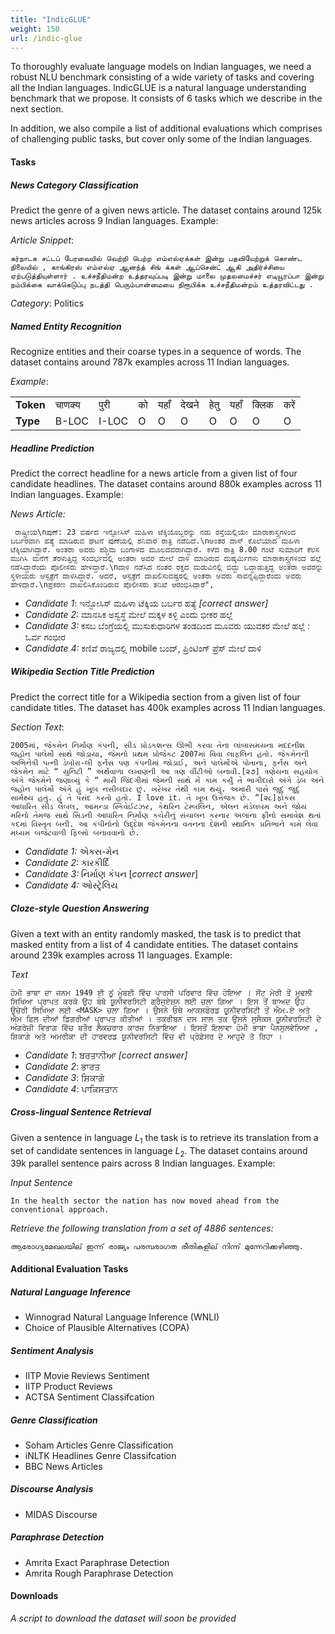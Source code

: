 ```yaml
---
title: "IndicGLUE"
weight: 150
url: /indic-glue
---
```



To thoroughly evaluate language models on Indian languages, we need a robust NLU benchmark consisting of a wide variety of tasks and covering all the Indian languages. IndicGLUE is a natural language understanding benchmark that we propose. It consists of 6 tasks which we describe in the next section.

In addition, we also compile a list of additional evaluations which comprises of challenging public tasks, but cover only some of the Indian languages.


#### Tasks

##### News Category Classification

Predict the genre of a given news article. The dataset contains around 125k news articles across 9 Indian languages. Example:

*Article Snippet*:

```
கர்நாடக சட்டப் பேரவையில் வெற்றி பெற்ற எம்எல்ஏக்கள் இன்று பதவியேற்றுக் கொண்ட நிலையில் , காங்கிரஸ் எம்எல்ஏ ஆனந்த் சிங் க்கள் ஆப்சென்ட் ஆகி அதிர்ச்சியை ஏற்படுத்தியுள்ளார் . உச்சநீதிமன்ற உத்தரவுப்படி இன்று மாலை முதலமைச்சர் எடியூரப்பா இன்று நம்பிக்கை வாக்கெடுப்பு நடத்தி பெரும்பான்மையை நிரூபிக்க உச்சநீதிமன்றம் உத்தரவிட்டது . 
```

*Category*: Politics



##### Named Entity Recognition

Recognize entities and their coarse types in a sequence of words. The dataset contains around 787k examples across 11 Indian languages.

*Example*:


|     |     |     |     |     |     |     |     |     |     |
|-------------|-------------|-------------|-------------|-------------|-------------|-------------|-------------|-------------|-------------|
| **Token** | चाणक्य | पुरी   | को   | यहाँ  | देखने  | हेतु   | यहाँ  | क्लिक | करें   |
| **Type** | B-LOC | I-LOC | O    | O    | O    | O    | O    | O    | O    |



##### Headline Prediction

 Predict the correct headline for a news article from a given list of four candidate headlines. The dataset contains around 880k examples across 11 Indian languages. Example:

*News Article:*

     ರಾಷ್ಟ್ರೀಯ\nಪುಣೆ: 23 ವರ್ಷದ ಇನ್ಫೋಸಿಸ್ ಮಹಿಳಾ ಟೆಕ್ಕಿಯೊಬ್ಬರನ್ನು ನಡು ರಸ್ತೆಯಲ್ಲಿಯೇ ಮಾರಾಕಾಸ್ತ್ರಗಳಿಂದ ಬರ್ಬರವಾಗಿ ಹತ್ಯೆ ಮಾಡಿರುವ ಘಟನೆ ಪುಣೆಯಲ್ಲಿ ಶನಿವಾರ ರಾತ್ರಿ ನಡೆದಿದೆ.\nಅಂತರ ದಾಸ್ ಕೊಲೆಯಾದ ಮಹಿಳಾ ಟೆಕ್ಕಿಯಾಗಿದ್ದಾರೆ. ಅಂತರಾ ಅವರು ಪಶ್ಚಿಮ ಬಂಗಾಳದ ಮೂಲದವರಾಗಿದ್ದಾರೆ. ಕಳೆದ ರಾತ್ರಿ 8.00 ಗಂಟೆ ಸುಮಾರಿಗೆ ಕೆಲಸ ಮುಗಿಸಿ ಮನೆಗೆ ತೆರಳುತ್ತಿದ್ದ ಸಂದರ್ಭದಲ್ಲಿ ಅಂತರಾ ಅವರ ಮೇಲೆ ದಾಳಿ ಮಾಡಿರುವ ದುಷ್ಕರ್ಮಿಗಳು ಮಾರಾಕಾಸ್ತ್ರಗಳಿಂದ ಹಲ್ಲೆ ನಡೆಸಿದ್ದಾರೆಂದು ಪೊಲೀಸರು ಹೇಳಿದ್ದಾರೆ.\nದಾಳಿ ನಡೆಸಿದ ನಂತರ ರಕ್ತದ ಮಡುವಿನಲ್ಲಿ ಬಿದ್ದು ಒದ್ದಾಡುತ್ತಿದ್ದ ಅಂತರಾ ಅವರನ್ನು ಸ್ಥಳೀಯರು ಆಸ್ಪತ್ರೆಗೆ ದಾಳಸಿದ್ದಾರೆ. ಆದರೆ, ಆಸ್ಪತ್ರೆಗೆ ದಾಖಲಿಸುವಷ್ಟರಲ್ಲಿ ಅಂತರಾ ಅವರು ಸಾವನ್ನಪ್ಪಿದ್ದಾರೆಂದು ಅವರು ಹೇಳಿದ್ದಾರೆ.\nಪ್ರಕರಣ ದಾಖಲಿಸಿಕೊಂಡಿರುವ ಪೊಲೀಸರು ತನಿಖೆ ಆರಂಭಿಸಿದ್ದಾರೆ",

* *Candidate 1*: ಇನ್ಫೋಸಿಸ್ ಮಹಿಳಾ ಟೆಕ್ಕಿಯ ಬರ್ಬರ ಹತ್ಯೆ    *[correct answer]*
* *Candidate 2:* ಮಾನಸಿಕ ಅಸ್ವಸ್ಥೆ ಮೇಲೆ  ಮಕ್ಕಳ ಕಳ್ಳಿ ಎಂದು ಭೀಕರ ಹಲ್ಲೆ
* *Candidate 3:* ಕಸಬ ಬೆಂಗ್ರೆಯಲ್ಲಿ ಮುಸುಕುಧಾರಿಗಳ ತಂಡದಿಂದ ಮೂವರು ಯುವಕರ ಮೇಲೆ ಹಲ್ಲೆ : ಓರ್ವ ಗಂಭೀರ
* *Candidate 4:* ಕಣಿವೆ ರಾಜ್ಯದಲ್ಲಿ mobile ಬಂದ್, ಪ್ರಿಂಟಿಂಗ್ ಪ್ರೆಸ್ ಮೇಲೆ ದಾಳಿ



##### Wikipedia Section Title Prediction

Predict the correct title for a Wikipedia section from a given list of four candidate titles. The dataset has 400k examples across 11 Indian languages.

*Section Text*:

```
2005માં, જેકમેન નિર્માણ કંપની, સીડ પ્રોડકશન્સ ઊભી કરવા તેના લાંબાસમયના મદદનીશ જહોન પાલેર્મો સાથે જોડાયા, જેમનો પ્રથમ પ્રોજેકટ 2007માં વિવા લાફલિન હતો. જેકમેનની અભિનેત્રી પત્ની ડેબોરા-લી ફર્નેસ પણ કંપનીમાં જોડાઈ, અને પાલેર્મોએ પોતાના, ફર્નેસ અને જેકમેન માટે “ યુનિટી ” અર્થવાળા લખાણની આ ત્રણ વીંટીઓ બનાવી.[૨૭] ત્રણેયના સહયોગ અંગે જેકમેને જણાવ્યું કે “ મારી જિંદગીમાં જેમની સાથે મેં કામ કર્યું તે ભાગીદારો અંગે ડેબ અને જહોન પાલેર્મો અંગે હું ખૂબ નસીબદાર છું. ખરેખર તેથી કામ થયું. અમારી પાસે જુદું જુદું સાર્મથ્ય હતું. હું તે પસંદ કરતો હતો. I love it. તે ખૂબ ઉત્તેજક છે. ”[૨૮]ફોકસ આધારિત સીડ લેબલ, આમન્ડા સ્કિવેઈટઝર, કેથરિન ટેમ્બલિન, એલન મંડેલબમ અને જોય મરિનો તેમજ સાથે સિડની આધારિત નિર્માણ કચેરીનું સંચાલન કરનાર અલાના ફ્રીનો સમાવેશ થતાં કદમાં વિસ્તૃત બની. આ કંપીનોનો ઉદ્દેશ જેકમેનના વતનના દેશની સ્થાનિક પ્રતિભાને કામે લેવા મધ્યમ બજેટવાળી ફિલ્મો બનાવવાનો છે. 
```

* *Candidate 1:* એકસ-મેન
* *Candidate 2:* કારકીર્દિ
* *Candidate 3:* નિર્માણ કંપન [*correct answer*]
* *Candidate 4:* ઓસ્ટ્રેલિય



##### Cloze-style Question Answering

Given a text with an entity randomly masked, the task is to predict that masked entity from a list of 4 candidate entities. The dataset contains around 239k examples across 11 languages. Example:

*Text*

```
ਹੋਮੀ ਭਾਬਾ ਦਾ ਜਨਮ 1949 ਈ ਨੂਂ ਮੁੰਬਈ ਵਿੱਚ ਪਾਰਸੀ ਪਰਿਵਾਰ ਵਿੱਚ ਹੋਇਆ । ਸੇਂਟ ਮੇਰੀ ਤੋਂ ਮੁਢਲੀ ਸਿਖਿਆ ਪ੍ਰਾਪਤ ਕਰਕੇ ਉਹ ਬੰਬੇ ਯੂਨੀਵਰਸਿਟੀ ਗ੍ਰੈਜੁਏਸ਼ਨ ਲਈ ਚਲਾ ਗਿਆ । ਇਸ ਤੋਂ ਬਾਅਦ ਉਹ ਉਚੇਰੀ ਸਿਖਿਆ ਲਈ <MASK> ਚਲਾ ਗਿਆ । ਉਸਨੇ ਓਥੇ ਆਕਸਫੋਰਡ ਯੂਨੀਵਰਸਿਟੀ ਤੋਂ ਐਮ.ਏ ਅਤੇ ਐਮ ਫਿਲ ਦੀਆਂ ਡਿਗਰੀਆਂ ਪ੍ਰਾਪਤ ਕੀਤੀਆਂ । ਤਕਰੀਬਨ ਦਸ ਸਾਲ ਤਕ ਉਸਨੇ ਸੁਸੈਕਸ ਯੂਨੀਵਰਸਿਟੀ ਦੇ ਅੰਗਰੇਜ਼ੀ ਵਿਭਾਗ ਵਿੱਚ ਬਤੌਰ ਲੈਕਚਰਾਰ ਕਾਰਜ ਨਿਭਾਇਆ । ਇਸਤੋਂ ਇਲਾਵਾ ਹੋਮੀ ਭਾਬਾ ਪੈਨਸੁਲਵੇਨਿਆ , ਸ਼ਿਕਾਗੋ ਅਤੇ ਅਮਰੀਕਾ ਦੀ ਹਾਰਵਰਡ ਯੂਨੀਵਰਸਿਟੀ ਵਿੱਚ ਵੀ ਪ੍ਰੋਫ਼ੇਸਰ ਦੇ ਆਹੁਦੇ ਤੇ ਰਿਹਾ ।
```

* *Candidate 1*: ਬਰਤਾਨੀਆ *[correct answer]*
* *Candidate 2*: ਭਾਰਤ
* *Candidate 3*: ਸ਼ਿਕਾਗੋ
* *Candidate 4*: ਪਾਕਿਸਤਾਨ



##### Cross-lingual Sentence Retrieval

Given a sentence in language $L_1$ the task is to retrieve its translation from a set of candidate sentences in language $L_2$. The dataset contains around 39k parallel sentence pairs across 8 Indian languages. Example:

*Input Sentence*

```
In the health sector the nation has now moved ahead from the conventional approach.
```

*Retrieve the following translation from a set of 4886 sentences:*

```
ആരോഗ്യമേഖലയില് ഇന്ന് രാജ്യം പരമ്പരാഗത രീതികളില് നിന്ന് മുന്നേറിക്കഴിഞ്ഞു.
```



#### Additional Evaluation Tasks

##### Natural Language Inference

- Winnograd Natural Language Inference (WNLI)
- Choice of Plausible Alternatives (COPA)

##### Sentiment Analysis

- IITP Movie Reviews Sentiment 
- IITP Product Reviews
- ACTSA Sentiment Classifcation

##### Genre Classification

- Soham Articles Genre Classification
- iNLTK Headlines Genre Classifcation
- BBC News Articles

##### Discourse Analysis

* MIDAS Discourse


##### Paraphrase Detection

* Amrita Exact Paraphrase Detection
* Amrita Rough Paraphrase Detection


#### Downloads

*A script to download the dataset will soon be provided*
